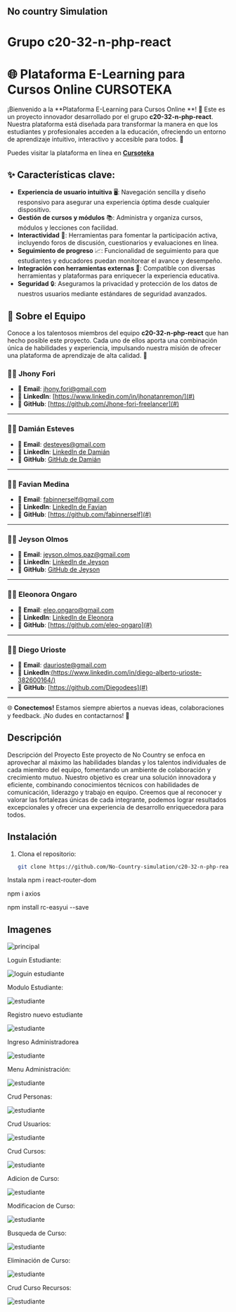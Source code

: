 ## No country Simulation

# Grupo c20-32-n-php-react

# 🌐 Plataforma E-Learning para Cursos Online **CURSOTEKA**

¡Bienvenido a la **Plataforma E-Learning para Cursos Online **! 🎉 Este es un proyecto innovador desarrollado por el grupo **c20-32-n-php-react**. Nuestra plataforma está diseñada para transformar la manera en que los estudiantes y profesionales acceden a la educación, ofreciendo un entorno de aprendizaje intuitivo, interactivo y accesible para todos. 🚀

Puedes visitar la plataforma en línea en  [**Cursoteka**](https://test9-sepia.vercel.app/)

## ✨ Características clave:

- **Experiencia de usuario intuitiva** 🖥️: Navegación sencilla y diseño responsivo para asegurar una experiencia óptima desde cualquier dispositivo.
- **Gestión de cursos y módulos** 📚: Administra y organiza cursos, módulos y lecciones con facilidad.
- **Interactividad** 💬: Herramientas para fomentar la participación activa, incluyendo foros de discusión, cuestionarios y evaluaciones en línea.
- **Seguimiento de progreso** 📈: Funcionalidad de seguimiento para que estudiantes y educadores puedan monitorear el avance y desempeño.
- **Integración con herramientas externas** 🔗: Compatible con diversas herramientas y plataformas para enriquecer la experiencia educativa.
- **Seguridad** 🔒: Aseguramos la privacidad y protección de los datos de nuestros usuarios mediante estándares de seguridad avanzados.



## 🌟 Sobre el Equipo

Conoce a los talentosos miembros del equipo **c20-32-n-php-react** que han hecho posible este proyecto. Cada uno de ellos aporta una combinación única de habilidades y experiencia, impulsando nuestra misión de ofrecer una plataforma de aprendizaje de alta calidad. 🚀

### **👨‍💻 Jhony Fori**
- 📧 **Email**: [jhony.fori@gmail.com](mailto:jhony.fori@gmail.com)
- 🔗 **LinkedIn**: [https://www.linkedin.com/in/jhonatanremon/](#)
- 🐙 **GitHub**: [https://github.com/Jhone-fori-freelancer](#)

---

### **👨‍💻 Damián Esteves**
- 📧 **Email**: [desteves@gmail.com](mailto:desteves@gmail.com)
- 🔗 **LinkedIn**: [LinkedIn de Damián](#)
- 🐙 **GitHub**: [GitHub de Damián](#)

---

### **👨‍💻 Favian Medina**
- 📧 **Email**: [fabinnerself@gmail.com](mailto:fabinnerself@gmail.com)
- 🔗 **LinkedIn**: [LinkedIn de Favian](#)
- 🐙 **GitHub**: [https://github.com/fabinnerself](#)

---

### **👨‍💻 Jeyson Olmos**
- 📧 **Email**: [jeyson.olmos.paz@gmail.com](mailto:jeyson.olmos.paz@gmail.com)
- 🔗 **LinkedIn**: [LinkedIn de Jeyson](#)
- 🐙 **GitHub**: [GitHub de Jeyson](#)

---

### **👩‍💻 Eleonora Ongaro**
- 📧 **Email**: [eleo.ongaro@gmail.com](mailto:eleo.ongaro@gmail.com)
- 🔗 **LinkedIn**: [LinkedIn de Eleonora](#)
- 🐙 **GitHub**: [https://github.com/eleo-ongaro](#)

---

### **👨‍💻 Diego Urioste**
- 📧 **Email**: [daurioste@gmail.com](mailto:daurioste@gmail.com)
- 🔗 **LinkedIn**:[(https://www.linkedin.com/in/diego-alberto-urioste-382600164/)](#)
- 🐙 **GitHub**: [https://github.com/Diegodees](#)

---
🌐 **Conectemos!** Estamos siempre abiertos a nuevas ideas, colaboraciones y feedback. ¡No dudes en contactarnos! 🤝



## Descripción

Descripción del Proyecto
Este proyecto de No Country se enfoca en aprovechar al máximo las habilidades blandas y los talentos individuales de cada miembro del equipo, fomentando un ambiente de colaboración y crecimiento mutuo. Nuestro objetivo es crear una solución innovadora y eficiente, combinando conocimientos técnicos con habilidades de comunicación, liderazgo y trabajo en equipo. Creemos que al reconocer y valorar las fortalezas únicas de cada integrante, podemos lograr resultados excepcionales y ofrecer una experiencia de desarrollo enriquecedora para todos.

## Instalación

1. Clona el repositorio:
   ```bash
   git clone https://github.com/No-Country-simulation/c20-32-n-php-react.git 

Instala
   npm i react-router-dom 

   npm i axios

   npm install rc-easyui --save

## Imagenes

![principal ](c1.jpeg)

Loguin Estudiante:

![loguin estudiante ](c2.jpeg)

Modulo Estudiante:

![estudiante ](c20.png)

Registro nuevo estudiante

![estudiante ](c3.jpeg)

Ingreso Administradorea

![estudiante ](c21.png)

Menu Administración:

![estudiante ](c4.jpeg)

Crud Personas:

![estudiante ](c5.jpeg)

Crud Usuarios:

![estudiante ](c6.jpeg)

Crud Cursos:

![estudiante ](c_c1.png)

Adicion de Curso:

![estudiante ](c_c2.png)

Modificacion de Curso:

![estudiante ](c_c6.png)

Busqueda de Curso:

![estudiante ](c_c4.png)

Eliminación de Curso:

![estudiante ](c_c5.png)

Crud Curso Recursos:

![estudiante ](c_c3.png)



